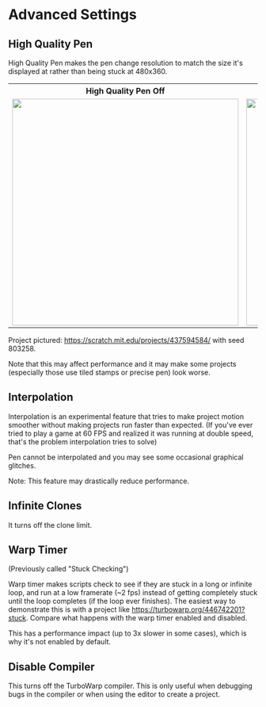 # Advanced Settings

## High Quality Pen

High Quality Pen makes the pen change resolution to match the size it's displayed at rather than being stuck at 480x360.

<table>
<tr>
<th>High Quality Pen Off</th>
<th>High Quality Pen On</th>
</tr>
<tr>
<td><img src="https://user-images.githubusercontent.com/33787854/100396272-314f0300-300a-11eb-851c-7a982a2fb0a3.png" height="457" width="457" height="425" /></td>
<td><img src="https://user-images.githubusercontent.com/33787854/100396476-c2be7500-300a-11eb-837b-a12050c243c9.png" height="457" width="457" height="425" /></td>
</tr>
</table>

Project pictured: https://scratch.mit.edu/projects/437594584/ with seed 803258.

Note that this may affect performance and it may make some projects (especially those use tiled stamps or precise pen) look worse.

## Interpolation

Interpolation is an experimental feature that tries to make project motion smoother without making projects run faster than expected. (If you've ever tried to play a game at 60 FPS and realized it was running at double speed, that's the problem interpolation tries to solve)

Pen cannot be interpolated and you may see some occasional graphical glitches.

Note: This feature may drastically reduce performance.

## Infinite Clones

It turns off the clone limit.

## Warp Timer

(Previously called "Stuck Checking")

Warp timer makes scripts check to see if they are stuck in a long or infinite loop, and run at a low framerate (~2 fps) instead of getting completely stuck until the loop completes (if the loop ever finishes). The easiest way to demonstrate this is with a project like https://turbowarp.org/446742201?stuck. Compare what happens with the warp timer enabled and disabled.

This has a performance impact (up to 3x slower in some cases), which is why it's not enabled by default.

## Disable Compiler

This turns off the TurboWarp compiler. This is only useful when debugging bugs in the compiler or when using the editor to create a project.
